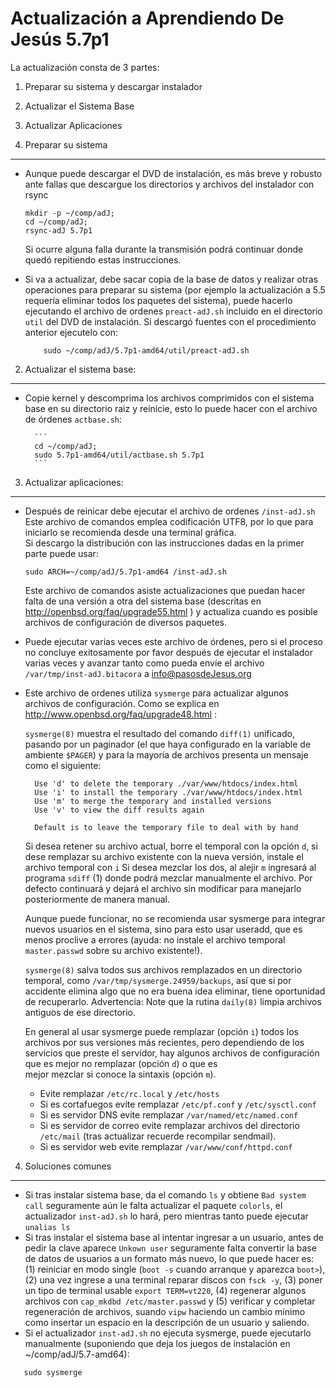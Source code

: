 Actualización a Aprendiendo De Jesús 5.7p1
========================================

La actualización consta de 3 partes:

1. Preparar su sistema y descargar instalador
2. Actualizar el Sistema Base
3. Actualizar Aplicaciones


1. Preparar su sistema
----------------------

* Aunque puede descargar el DVD de instalación, es más breve y robusto ante 
  fallas que descargue los directorios y archivos del instalador con rsync
	```
	mkdir -p ~/comp/adJ;
	cd ~/comp/adJ;
	rsync-adJ 5.7p1
	```

  Si ocurre alguna falla durante la transmisión podrá continuar donde
  quedó repitiendo estas instrucciones.
* Si va a actualizar, debe sacar copia de la base de datos y realizar
  otras operaciones para preparar su sistema (por ejemplo la actualización
  a 5.5 requería eliminar todos los paquetes del sistema), 
  puede hacerlo ejecutando el archivo de ordenes ```preact-adJ.sh```
  incluido en el directorio ```util``` del DVD de instalación.
  Si descargó fuentes con el procedimiento anterior ejecutelo con:

	```
       	sudo ~/comp/adJ/5.7p1-amd64/util/preact-adJ.sh
	```

2. Actualizar el sistema base:
------------------------------
* Copie kernel y descomprima los archivos comprimidos con el sistema base en 
  su directorio raiz y reinicie, esto lo puede hacer con el 
  archivo de órdenes ```actbase.sh```:

		```
		cd ~/comp/adJ; 
		sudo 5.7p1-amd64/util/actbase.sh 5.7p1
		```

3. Actualizar aplicaciones:
---------------------------------------------
* Después de reinicar debe ejecutar  el archivo de ordenes ```/inst-adJ.sh```
  Este archivo de comandos emplea codificación UTF8, por lo que para 
  iniciarlo se recomienda desde una terminal gráfica.  
  Si descargo la distribución con las instrucciones dadas en la primer parte
  puede usar:

	```
	sudo ARCH=~/comp/adJ/5.7p1-amd64 /inst-adJ.sh
	```

  Este archivo de comandos asiste actualizaciones que puedan hacer 
  falta de una versión a otra del sistema base (descritas en
  http://openbsd.org/faq/upgrade55.html ) y actualiza cuando es posible
  archivos de configuración de diversos paquetes.
* Puede ejecutar varias veces este archivo de órdenes, pero si el 
  proceso no concluye exitosamente por favor después de ejecutar
  el instalador varias veces y avanzar tanto como pueda envíe el archivo
  ```/var/tmp/inst-adJ.bitacora``` a info@pasosdeJesus.org
* Este archivo de ordenes utiliza ```sysmerge``` para actualizar algunos 
  archivos de configuración. Como se explica en 
  http://www.openbsd.org/faq/upgrade48.html :

  	```sysmerge(8)``` muestra el resultado del comando ```diff(1)``` 
	unificado, pasando por un paginador (el que haya configurado en la 
	variable de ambiente ```$PAGER```) y para la mayoría de archivos 
	presenta un mensaje como el siguiente:

		Use 'd' to delete the temporary ./var/www/htdocs/index.html
		Use 'i' to install the temporary ./var/www/htdocs/index.html
		Use 'm' to merge the temporary and installed versions
		Use 'v' to view the diff results again
	
		Default is to leave the temporary file to deal with by hand

	Si desea retener su archivo actual, borre el temporal con la opción 
	```d```, si dese remplazar su archivo existente con la nueva versión, 
	instale el archivo temporal con ```i``` Si desea mezclar los dos, 
	al alejir ```m``` ingresará al programa ```sdiff``` (1) donde podrá 
	mezclar manualmente el archivo.  Por defecto continuará y dejará el 
	archivo sin modificar para manejarlo posteriormente de manera manual.
	
	Aunque puede funcionar, no se recomienda usar sysmerge para integrar
	nuevos usuarios en el sistema, sino para esto usar useradd, que es 
	menos proclive a errores (ayuda: no instale el archivo temporal 
	```master.passwd``` sobre su archivo existente!).
	
	```sysmerge(8)``` salva todos sus archivos remplazados en un directorio 
	temporal, como ```/var/tmp/sysmerge.24959/backups```, así que si por 
	accidente elimina algo que no era buena idea eliminar, tiene 
	oportunidad de recuperarlo.  Advertencia: Note que la rutina 
	```daily(8)``` limpia archivos antiguos de ese directorio.
	
	En general al usar sysmerge puede remplazar (opción ```i```) todos los 
	archivos por sus versiones más recientes, pero dependiendo de los 
	servicios que preste el servidor, hay algunos archivos de 
	configuración que es mejor no remplazar (opción ```d```) o que es      
	mejor mezclar si conoce la sintaxis (opción ```m```).

  * Evite remplazar ```/etc/rc.local``` y ```/etc/hosts```
  * Si es cortafuegos evite remplazar ```/etc/pf.conf``` y ```/etc/sysctl.conf```
  * Si es servidor DNS evite remplazar ```/var/named/etc/named.conf```
  * Si es servidor de correo evite remplazar archivos del directorio 
   ```/etc/mail``` (tras actualizar recuerde recompilar sendmail).
  * Si es servidor web evite remplazar ```/var/www/conf/httpd.conf```



4. Soluciones comunes
---------------------

* Si tras instalar sistema base, da el comando ```ls``` y obtiene ```Bad system call``` seguramente aún le falta actualizar el paquete ```colorls```, el actualizador ```inst-adJ.sh``` lo hará, pero mientras tanto puede ejecutar ```unalias ls```
* Si tras instalar el sistema base al intentar ingresar a un usuario, antes de pedir la clave aparece ```Unkown user``` seguramente falta convertir la base de datos de usuarios a un formato más nuevo, lo que puede hacer es: (1) reiniciar en modo single (```boot -s``` cuando arranque y aparezca ```boot>```), (2) una vez ingrese a una terminal reparar discos con ```fsck -y```, (3) poner un tipo de terminal usable ```export TERM=vt220```, (4) regenerar algunos archivos con ```cap_mkdbd /etc/master.passwd``` y (5) verificar y completar regeneración de archivos, suando ```vipw``` haciendo un cambio mínimo como insertar un espacio en la descripción de un usuario y saliendo.
* Si el actualizador  ```inst-adJ.sh``` no ejecuta sysmerge, puede ejecutarlo manualmente (suponiendo que deja los juegos de instalación en ~/comp/adJ/5.7-amd64): 
```
   sudo sysmerge 
```
   

